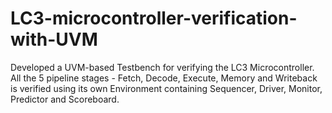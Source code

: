 # LC3-microcontroller-verification-with-UVM

Developed a UVM-based Testbench for verifying the LC3 Microcontroller. All the 5 pipeline stages - Fetch, Decode, Execute, Memory and Writeback is verified using its own Environment containing Sequencer, Driver, Monitor, Predictor and Scoreboard.

